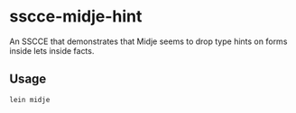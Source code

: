# sscce-midje-hint

An SSCCE that demonstrates that Midje seems to drop type hints on
forms inside lets inside facts.

## Usage

`lein midje`
